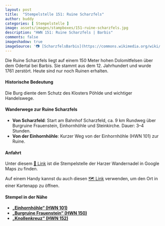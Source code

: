 ```yaml
---
layout: post
title:  "Stempelstelle 151: Ruine Scharzfels"
author: buddy
categories: [ Stempelstelle ]
image: assets/images/stampboxes/151-ruine-scharzfels.jpg
description: "HWN 151: Ruine Scharzfels | Barbis"
comments: false
imageshadow: true
imageSource: '📷 [ScharzfelsBarbis](https://commons.wikimedia.org/wiki/File:ScharzfelsBarbis.jpg) von <a href="//commons.wikimedia.org/wiki/User:Kassandro" title="User:Kassandro">Kassandro</a> unter Lizenz [CC BY-SA 3.0](https://creativecommons.org/licenses/by-sa/3.0)'
---
```


Die Ruine Scharzfels liegt auf einem 150 Meter hohen Dolomitfelsen über dem Odertal bei Barbis. Sie stammt aus dem 12. Jahrhundert und wurde 1761 zerstört. Heute sind nur noch Ruinen erhalten. 

#### Historische Bedeutung

Die Burg diente dem Schutz des Klosters Pöhlde und wichtiger Handelswege. 

#### Wanderwege zur Ruine Scharzfels

- **Von Scharzfeld**: Start am Bahnhof Scharzfeld, ca. 9 km Rundweg über Burgruine Frauenstein, Einhornhöhle und Steinkirche. Dauer: 3–4 Stunden. 
- **Von der Einhornhöhle**: Kurzer Weg von der Einhornhöhle (HWN 101) zur Ruine. 

#### Anfahrt

Unter diesem [📍 Link](https://www.google.com/maps/dir/?api=1&origin=&destination=51.62885%2C%2010.40893) ist die Stempelstelle der Harzer Wandernadel in Google Maps zu finden.

<div class="android-only">
  Auf einem Handy kannst du auch diesen 
  <a href="geo:51.62885,10.40893">🗺️ Link</a> 
  verwenden, um den Ort in einer Kartenapp zu öffnen.
  <p></p>
</div>

#### Stempel in der Nähe

- [**„Einhornhöhle“ (HWN 101)**](/stempelstelle-101-einhornhoehle)
- [**„Burgruine Frauenstein“ (HWN 150)**](/stempelstelle-150-grosser-knollen)
- [**„Knollenkreuz“ (HWN 152)**](/stempelstelle-152-knollenkreuz)
